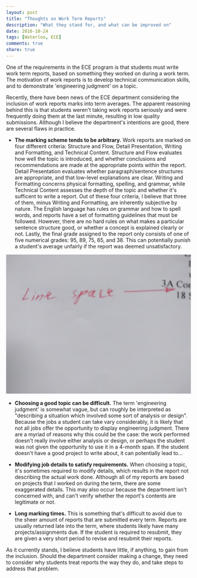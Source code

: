 ```yaml
---
layout: post
title: "Thoughts on Work Term Reports"
description: "What they stand for, and what can be improved on"
date: 2016-10-24
tags: [Waterloo, ECE]
comments: true
share: true
---
```


One of the requirements in the ECE program is that students must write work term reports, based on something they worked on during a work term. The motivation of work reports is to develop technical communication skills, and to demonstrate 'engineering judgment' on a topic. 

Recently, there have been news of the ECE department considering the inclusion of work reports marks into term averages. The apparent reasoning behind this is that students weren't taking work reports seriously and were frequently doing them at the last minute, resulting in low quality submissions. Although I believe the department's intentions are good, there are several flaws in practice.

* **The marking scheme tends to be arbitrary.** Work reports are marked on four different criteria: Structure and Flow, Detail Presentation, Writing and Formatting, and Technical Content. Structure and Flow evaluates how well the topic is introduced, and whether conclusions and recommendations are made at the appropriate points within the report. Detail Presentation evaluates whether paragraph/sentence structures are appropriate, and that low-level explanations are clear. Writing and Formatting concerns physical formatting, spelling, and grammar, while Technical Content assesses the depth of the topic and whether it's sufficent to write a report. Out of these four criteria, I believe that three of them, minus Writing and Formatting, are inherently subjective by nature. The English language has rules on grammar and how to spell words, and reports have a set of formatting guidelines that must be followed. However, there are no hard rules on what makes a particular sentence structure good, or whether a concept is explained clearly or not. Lastly, the final grade assigned to the report only consists of one of five numerical grades: 95, 89, 75, 65, and 38. This can potentially punish a student's average unfairly if the report was deemed unsatisfactory.

![Example of marking](/images/workreport.jpg "Example of marking")
<div class="align-center>" Yes, I was marked off for this. </div>

* **Choosing a good topic can be difficult.** The term 'engineering judgment' is somewhat vague, but can roughly be interpreted as "describing a situation which involved some sort of analysis or design". Because the jobs a student can take vary considerably, it is likely that not all jobs offer the opportunity to display engineering judgment. There are a myriad of reasons why this could be the case: the work performed doesn't really involve either analysis or design, or perhaps the student was not given the opportunity to use it in a 4-month span. If the student doesn't have a good project to write about, it can potentially lead to...


* **Modifying job details to satisfy requirements.** When choosing a topic, it's sometimes required to modify details, which results in the report not describing the actual work done. Although all of my reports are based on projects that I worked on during the term, there are some exaggerated details. This may also occur because the department isn't concerned with, and can't verify whether the report's contents are legitimate or not.


* **Long marking times.** This is something that's difficult to avoid due to the sheer amount of reports that are submitted every term. Reports are usually returned late into the term, where students likely have many projects/assignments due. If the student is required to resubmit, they are given a very short period to revise and resubmit their reports. 


As it currently stands, I believe students have little, if anything, to gain from the inclusion. Should the department consider making a change, they need to consider why students treat reports the way they do, and take steps to address that problem.